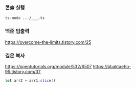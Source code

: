 ### 콘솔 실행
```shell
ts-node .../___.ts
```
### 백준 입출력
https://overcome-the-limits.tistory.com/25

### 깊은 복사

https://opentutorials.org/module/532/6507
https://bbaktaeho-95.tistory.com/37
```js
let arr2 = arr1.slice()
```